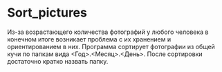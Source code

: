 # Sort_pictures
Из-за возрастающего количества фотографий у любого человека в конечном итоге возникает проблема с их хранением и ориентированием в них.
Программа сортирует фотографии из общей кучи по папкам вида <Год>.<Месяц>.<День>.
После сортировки достаточно кратко назвать папку.
